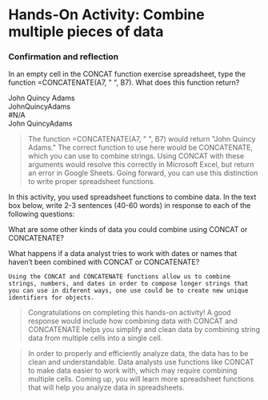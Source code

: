 # Hands-On Activity: Combine multiple pieces of data
### Confirmation and reflection
In an empty cell in the CONCAT function exercise spreadsheet, type the function =CONCATENATE(A7, " ", B7). What does this function return?

John Quincy Adams   
JohnQuincyAdams   
#N/A    
John QuincyAdams    

> The function =CONCATENATE(A7, " ", B7) would return "John Quincy Adams." The correct function to use here would be CONCATENATE, which you can use to combine strings. Using CONCAT with these arguments would resolve this correctly in Microsoft Excel, but return an error in Google Sheets. Going forward, you can use this distinction to write proper spreadsheet functions.

In this activity, you used spreadsheet functions to combine data. In the text box below, write 2-3 sentences (40-60 words) in response to each of the following questions:

What are some other kinds of data you could combine using CONCAT or CONCATENATE?

What happens if a data analyst tries to work with dates or names that haven’t been combined with CONCAT or CONCATENATE?
```
Using the CONCAT and CONCATENATE functions allow us to combine strings, numbers, and dates in order to compose longer strings that you can use in diferent ways, one use could be to create new unique identifiers for objects.
```
> Congratulations on completing this hands-on activity! A good response would include how combining data with CONCAT and CONCATENATE helps you simplify and clean data by combining string data from multiple cells into a single cell. 

> In order to properly and efficiently analyze data, the data has to be clean and understandable. Data analysts use functions like CONCAT to make data easier to work with, which may require combining multiple cells. Coming up, you will learn more spreadsheet functions that will help you analyze data in spreadsheets.


